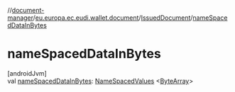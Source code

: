 //[document-manager](../../../index.md)/[eu.europa.ec.eudi.wallet.document](../index.md)/[IssuedDocument](index.md)/[nameSpacedDataInBytes](name-spaced-data-in-bytes.md)

# nameSpacedDataInBytes

[androidJvm]\
val [nameSpacedDataInBytes](name-spaced-data-in-bytes.md): [NameSpacedValues](../-name-spaced-values/index.md)
&lt;[ByteArray](https://kotlinlang.org/api/latest/jvm/stdlib/kotlin/-byte-array/index.html)&gt;
